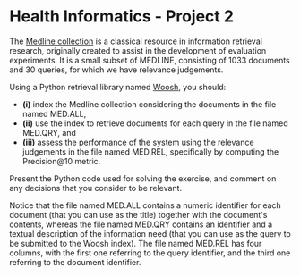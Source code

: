 # Health Informatics - Project 2

The [Medline collection](http://ir.dcs.gla.ac.uk/resources/test_collections/medl/) is a classical resource in information retrieval research, originally created to assist in the development of evaluation experiments. It is a small subset of MEDLINE, consisting of 1033 documents and 30 queries, for which we have relevance judgements.

Using a Python retrieval library named [Woosh](https://whoosh.readthedocs.io/), you should:
* **(i)** index the Medline collection considering the documents in the file named MED.ALL,
* **(ii)** use the index to retrieve documents for each query in the file named MED.QRY, and
* **(iii)** assess the performance of the system using the relevance judgements in the file named MED.REL, specifically by computing the Precision@10 metric.

Present the Python code used for solving the exercise, and comment on any decisions that you consider to be relevant.

Notice that the file named MED.ALL contains a numeric identifier for each document (that you can use as the title) together with the document's contents, whereas the file named MED.QRY contains an identifier and a textual description of the information need (that you can use as the query to be submitted to the Woosh index). The file named MED.REL has four columns, with the first one referring to the query identifier, and the third one referring to the document identifier.